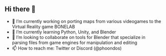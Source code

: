 ## Hi there 👋

- 🔭 I’m currently working on porting maps from various videogames to the Virtual Reality game BONELAB
- 🌱 I’m currently learning Python, Unity, and Blender
- 👯 I’m looking to collaborate on tools for Blender that specialize in parsing files from game engines for manipulation and editing
- 📫 How to reach me: Twitter or Discord (@phoondos)
